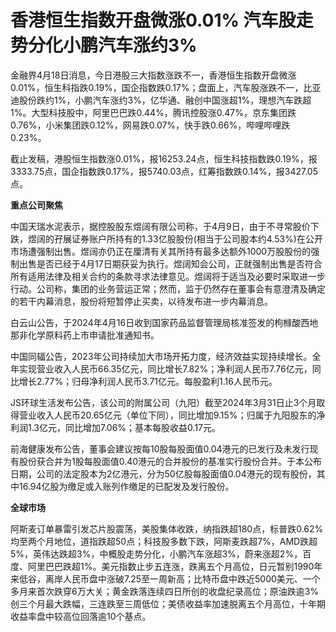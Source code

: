 # 香港恒生指数开盘微涨0.01% 汽车股走势分化小鹏汽车涨约3%

金融界4月18日消息，今日港股三大指数涨跌不一，香港恒生指数开盘微涨0.01%，恒生科指跌0.19%，国企指数跌0.17%；盘面上，汽车股涨跌不一，比亚迪股份跌约1%，小鹏汽车涨约3%，亿华通、融创中国涨超1%，理想汽车跌超1%。大型科技股中，阿里巴巴跌0.44%，腾讯控股涨0.47%，京东集团跌0.76%，小米集团跌0.12%，网易跌0.07%，快手跌0.66%，哔哩哔哩跌0.23%。

截止发稿，港股恒生指数涨0.01%，报16253.24点，恒生科技指数跌0.19%，报3333.75点，国企指数跌0.17%，报5740.03点，红筹指数跌0.14%，报3427.05点。

**重点公司聚焦**

中国天瑞水泥表示，据控股股东煜阔有限公司称，于4月9日，由于不寻常股价下跌，煜阔的孖展证券账户所持有的1.33亿股股份(相当于公司股本约4.53%)在公开市场遭强制出售。煜阔亦仍正在厘清有关其所持有最多达额外1000万股股份的强制出售是否已经于4月17日期获妥为执行。煜阔知会公司，正就强制出售是否符合所有适用法律及相关合约的条款寻求法律意见。煜阔将于适当及必要时采取进一步行动。公司称，集团的业务营运正常；然而，监于仍然存在董事会有意澄清及确定的若干内幕消息，股份将短暂停止买卖，以待发布进一步内幕消息。

白云山公告，于2024年4月16日收到国家药品监督管理局核准签发的枸橼酸西地那非化学原料药上市申请批准通知书。

中国同辐公告，2023年公司持续加大市场开拓力度，经济效益实现持续增长。全年实现营业收入人民币66.35亿元，同比增长7.82%；净利润人民币7.76亿元，同比增长2.77%；归母净利润人民币3.71亿元。每股盈利1.16人民币元。

JS环球生活发布公告，该公司的附属公司（九阳）截至2024年3月31日止3个月取得营业收入人民币20.65亿元（单位下同），同比增加9.15%；归属于九阳股东的净利润1.3亿元，同比增加7.06%；基本每股收益0.17元。

前海健康发布公告，董事会建议按每10股每股面值0.04港元的已发行及未发行现有股份获合并为1股每股面值0.40港元的合并股份的基准实行股份合并。于本公布日期，公司的法定股本为2亿港元，分为50亿股每股面值0.04港元的现有股份，其中16.94亿股为缴足或入账列作缴足的已配发及发行股份。

**全球市场**

阿斯麦订单暴雷引发芯片股震荡，美股集体收跌，纳指跌超180点，标普跌0.62%均至两个月地位，道指跌超50点；科技股多数下跌，阿斯麦跌超7%，AMD跌超5%，英伟达跌超3%，中概股走势分化，小鹏汽车涨超3%，蔚来涨超2%，百度、阿里巴巴跌超1%。美元指数止步五连涨，跌离五个月高位，日元暂别1990年来低谷，离岸人民币盘中涨破7.25至一周新高；比特币盘中跌近5000美元、一个多月来首次跌穿6万大关；黄金跌落连续四日所创的收盘纪录高位；原油跌逾3%创三个月最大跌幅，三连跌至三周低位；美债收益率加速脱离五个月高位，十年期收益率盘中较高位回落逾10个基点。

